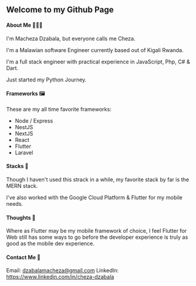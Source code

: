 ## Welcome to my Github Page

#### About Me 👨🏾‍💻
I'm Macheza Dzabala, but everyone calls me Cheza.

I'm a Malawian software Engineer currently based out of Kigali Rwanda. 

I'm a full stack engineer with practical experience in JavaScript, Php, C# & Dart. 

Just started my Python Journey.

#### Frameworks 🖼

These are my all time favorite frameworks:

- Node / Express
- NestJS
- NextJS
- React
- Flutter
- Laravel


#### Stacks 📱
Though I haven't used this strack in a while, my favorite stack by far is the MERN stack. 

I've also worked with the Google Cloud Platform & Flutter for my mobile needs.

#### Thoughts 💬
Where as Flutter may be my mobile framework of choice, I feel Flutter for Web still has some ways to go before the developer experience is truly as good as the mobile dev experience. 

#### Contact Me 📇

Email: dzabalamacheza@gmail.com
LinkedIn: https://www.linkedin.com/in/cheza-dzabala
